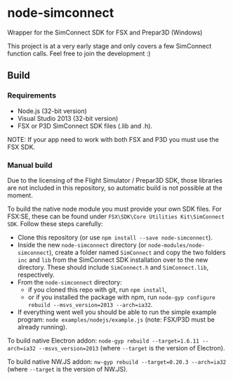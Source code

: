 # node-simconnect
Wrapper for the SimConnect SDK for FSX and Prepar3D (Windows)

This project is at a very early stage and only covers a few SimConnect function calls. Feel free to join the development :)

## Build
### Requirements
* Node.js (32-bit version)
* Visual Studio 2013 (32-bit version)
* FSX or P3D SimConnect SDK files (.lib and .h). 

NOTE: If your app need to work with both FSX and P3D you must use the FSX SDK.

### Manual build
Due to the licensing of the Flight Simulator / Prepar3D SDK, those libraries are not included in this repository, so automatic build is not possible at the moment. 

To build the native node module you must provide your own SDK files. For FSX:SE, these can be found under `FSX\SDK\Core Utilities Kit\SimConnect SDK`. Follow these steps carefully:

* Clone this repository (or use `npm install --save node-simconnect`).
* Inside the new `node-simconnect` directory (or `node-modules/node-simconnect`), create a folder named `SimConnect` and copy the two folders `inc` and `lib` from the SimConnect SDK installation over to the new directory. These should include `SimConnect.h` and `SimConnect.lib`, respectively.
* From the `node-simconnect` directory:
  * if you cloned this repo with git, run `npm install`,
  * or if you installed the package with npm, run `node-gyp configure rebuild --msvs_version=2013 --arch=ia32`.
* If everything went well you should be able to run the simple example program: `node examples/nodejs/example.js` (note: FSX/P3D must be already running).


To build native Electron addon:
`node-gyp rebuild --target=1.6.11 --arch=ia32 --msvs_version=2013` (where `--target` is the version of Electron).

To build native NW.JS addon:
`nw-gyp rebuild --target=0.20.3 --arch=ia32` (where `--target` is the version of NW.JS).
